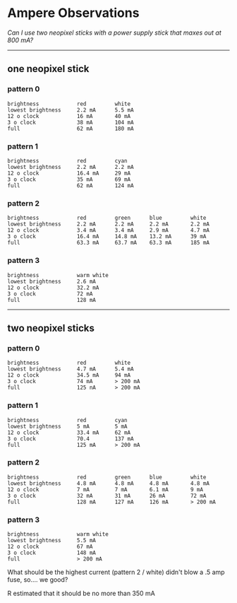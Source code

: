 
# Ampere Observations

_Can I use two neopixel sticks with a power supply stick that
maxes out at 800 mA?_

---

## one neopixel stick

### pattern 0
```
brightness            red         white
lowest brightness     2.2 mA      5.5 mA
12 o clock            16 mA       40 mA
3 o clock             38 mA       104 mA
full                  62 mA       180 mA
```

### pattern 1
```
brightness            red         cyan
lowest brightness     2.2 mA      2.2 mA
12 o clock            16.4 mA     29 mA
3 o clock             35 mA       69 mA
full                  62 mA       124 mA
```

### pattern 2
```
brightness            red         green      blue         white
lowest brightness     2.2 mA      2.2 mA     2.2 mA       2.2 mA
12 o clock            3.4 mA      3.4 mA     2.9 mA       4.7 mA
3 o clock             16.4 mA     14.8 mA    13.2 mA      39 mA
full                  63.3 mA     63.7 mA    63.3 mA      185 mA
```

### pattern 3
```
brightness            warm white
lowest brightness     2.6 mA
12 o clock            32.2 mA
3 o clock             72 mA
full                  128 mA
```

---

## two neopixel sticks

### pattern 0
```
brightness            red         white
lowest brightness     4.7 mA      5.4 mA
12 o clock            34.5 mA     94 mA
3 o clock             74 mA       > 200 mA
full                  125 nA      > 200 mA
```

### pattern 1
```
brightness            red         cyan
lowest brightness     5 mA        5 mA
12 o clock            33.4 mA     62 mA
3 o clock             70.4        137 mA
full                  125 mA      > 200 mA
```

### pattern 2
```
brightness            red         green      blue         white
lowest brightness     4.8 mA      4.8 mA     4.8 mA       4.8 mA
12 o clock            7 mA        7 mA       6.1 mA       9 mA
3 o clock             32 mA       31 mA      26 mA        72 mA
full                  128 mA      127 mA     126 mA       > 200 mA
```

### pattern 3
```
brightness            warm white
lowest brightness     5.5 mA
12 o clock            67 mA
3 o clock             148 mA
full                  > 200 mA
```

What should be the highest current (pattern 2 / white) didn't blow a .5
amp fuse, so.... we good?

R estimated that it should be no more than 350 mA
